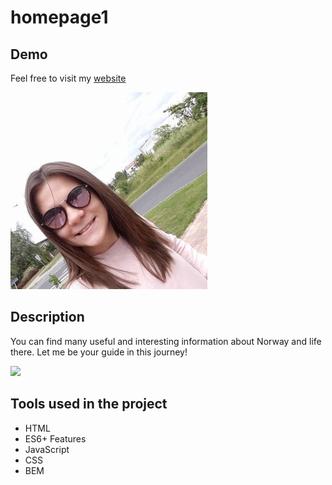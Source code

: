 # homepage1

## Demo
Feel free to visit my [website] 


![Ula](https://github.com/ursmal1948/homepage1/blob/main/images/zdj.jpg?raw=true)

## Description

You can find many useful and interesting information about Norway and life there. Let me be your guide in this journey!

<img src="https://github.com/ursmal1948/homepage1/blob/main/images/Animation2.gif" width="800px">

## Tools used in the project 
- HTML
- ES6+ Features
- JavaScript
- CSS
- BEM

 
 
 
 
 
 
 
 
 
 
 
 
 
 
 
 [website]: <https://ursmal1948.github.io/homepage1/>
